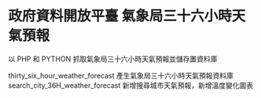 # 政府資料開放平臺 氣象局三十六小時天氣預報
以 PHP 和 PYTHON 抓取氣象局三十六小時天氣預報並儲存置資料庫

thirty_six_hour_weather_forecast 產生氣象局三十六小時天氣預報資料庫
search_city_36H_weather_forecast 新增搜尋城市天氣預報，新增溫度變化圖表